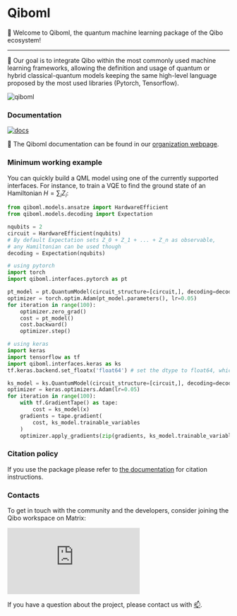 # Qiboml

👋 Welcome to Qiboml, the quantum machine learning package of the Qibo ecosystem!

---

🎯 Our goal is to integrate Qibo within the most commonly used machine learning frameworks,
allowing the definition and usage of quantum or hybrid classical-quantum models
keeping the same high-level language proposed by the most used libraries (Pytorch, Tensorflow).

![qiboml](https://github.com/user-attachments/assets/c88fd9a7-2511-4672-a911-5d8937dc5d08)


### Documentation

[![docs](https://github.com/qiboteam/qiboml/actions/workflows/publish.yml/badge.svg)](https://qibo.science/qiboml/stable/)

📖 The Qiboml documentation can be found in our [organization webpage](https://qibo.science/qiboml/stable/).


### Minimum working example

You can quickly build a QML model using one of the currently supported interfaces. For instance,
to train a VQE to find the ground state of an Hamiltonian $H=\sum_i Z_i$:

```python
from qiboml.models.ansatze import HardwareEfficient
from qiboml.models.decoding import Expectation

nqubits = 2
circuit = HardwareEfficient(nqubits)
# By default Expectation sets Z_0 + Z_1 + ... + Z_n as observable,
# any Hamiltonian can be used though
decoding = Expectation(nqubits)

# using pytorch
import torch
import qiboml.interfaces.pytorch as pt

pt_model = pt.QuantumModel(circuit_structure=[circuit,], decoding=decoding)
optimizer = torch.optim.Adam(pt_model.parameters(), lr=0.05)
for iteration in range(100):
    optimizer.zero_grad()
    cost = pt_model()
    cost.backward()
    optimizer.step()

# using keras
import keras
import tensorflow as tf
import qiboml.interfaces.keras as ks
tf.keras.backend.set_floatx('float64') # set the dtype to float64, which is qibo's default

ks_model = ks.QuantumModel(circuit_structure=[circuit,], decoding=decoding)
optimizer = keras.optimizers.Adam(lr=0.05)
for iteration in range(100):
	with tf.GradientTape() as tape:
		cost = ks_model(x)
	gradients = tape.gradient(
		cost, ks_model.trainable_variables
	)
	optimizer.apply_gradients(zip(gradients, ks_model.trainable_variables))
```


### Citation policy

If you use the package please refer to [the documentation](https://qibo.science/qibo/stable/appendix/citing-qibo.html#publications) for citation instructions.

### Contacts

To get in touch with the community and the developers, consider joining the Qibo workspace on Matrix:

[![Matrix](https://img.shields.io/matrix/qibo%3Amatrix.org?logo=matrix)](https://matrix.to/#/#qiboml:matrix.org)

If you have a question about the project, please contact us with [📫](mailto:qiboteam@qibo.science).
